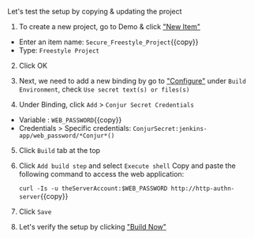 Let's test the setup by copying & updating the project

1. To create a new project, go to Demo & click ["New Item"]({{TRAFFIC_HOST1_8081}}/job/Demo/newJob)

 - Enter an item name: `Secure_Freestyle_Project`{{copy}}
 - Type: `Freestyle Project`

2. Click OK

3. Next, we need to add a new binding by go to ["Configure"]({{TRAFFIC_HOST1_8081}}/job/Demo/job/Secure_Freestyle_Project/configure)
   under `Build Environment`, check `Use secret text(s) or files(s)`

4. Under Binding, click `Add` > `Conjur Secret Credentials`

- Variable : `WEB_PASSWORD`{{copy}}
- Credentials > Specific credentials: `ConjurSecret:jenkins-app/web_password/*Conjur*()`

5. Click `Build` tab at the top

6. Click `Add build step` and select `Execute shell`
   Copy and paste the following command to access the web application:

   `curl -Is -u theServerAccount:$WEB_PASSWORD http://http-authn-server`{{copy}}

7. Click `Save`

8. Let's verify the setup by clicking ["Build Now"]({{TRAFFIC_HOST1_8081}}/job/Demo/job/Secure_Freestyle_Project/build?delay=0sec)
